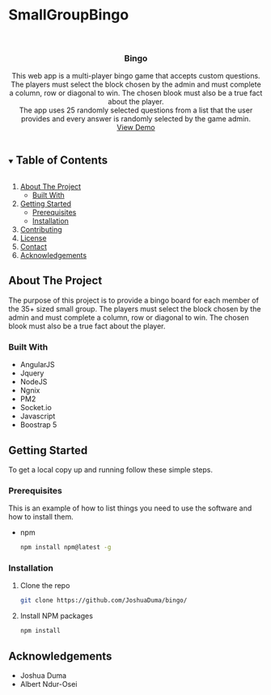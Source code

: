 # SmallGroupBingo
<!--
*** Thanks for checking out the Best-README-Template. If you have a suggestion
*** that would make this better, please fork the repo and create a pull request
*** or simply open an issue with the tag "enhancement".
*** Thanks again! Now go create something AMAZING! :D
***
***
***
*** To avoid retyping too much info. Do a search and replace for the following:
*** github_username, repo_name, twitter_handle, email, project_title, project_description
-->



<!-- PROJECT SHIELDS -->
<!--
*** I'm using markdown "reference style" links for readability.
*** Reference links are enclosed in brackets [ ] instead of parentheses ( ).
*** See the bottom of this document for the declaration of the reference variables
*** for contributors-url, forks-url, etc. This is an optional, concise syntax you may use.
*** https://www.markdownguide.org/basic-syntax/#reference-style-links
-->

<!-- PROJECT LOGO -->
<br />
<p align="center">

  <h3 align="center">Bingo</h3>

  <p align="center">
    This web app is a multi-player bingo game that accepts custom questions. The players must select the block chosen by the admin and must complete a column, row or diagonal to win. The chosen blook must also be a true fact about the player.
    <br />
    The app uses 25 randomly selected questions from a list that the user provides and every answer is randomly selected by the game admin.
      <br />
    <a href="https://bingo.joshuaduma.ca">View Demo</a>
  </p>
</p>

<!-- TABLE OF CONTENTS -->
<details open="open">
  <summary><h2 style="display: inline-block">Table of Contents</h2></summary>
  <ol>
    <li>
      <a href="#about-the-project">About The Project</a>
      <ul>
        <li><a href="#built-with">Built With</a></li>
      </ul>
    </li>
    <li>
      <a href="#getting-started">Getting Started</a>
      <ul>
        <li><a href="#prerequisites">Prerequisites</a></li>
        <li><a href="#installation">Installation</a></li>
      </ul>
    </li>
    <li><a href="#contributing">Contributing</a></li>
    <li><a href="#license">License</a></li>
    <li><a href="#contact">Contact</a></li>
    <li><a href="#acknowledgements">Acknowledgements</a></li>
  </ol>
</details>



<!-- ABOUT THE PROJECT -->
## About The Project

The purpose of this project is to provide a bingo board for each member of the 35+ sized small group. The players must select the block chosen by the admin and must complete a column, row or diagonal to win. The chosen blook must also be a true fact about the player. 

### Built With

* []()AngularJS
* []()Jquery
* []()NodeJS
* []()Ngnix
* []()PM2 
* []()Socket.io
* []()Javascript
* []()Boostrap 5


<!-- GETTING STARTED -->
## Getting Started

To get a local copy up and running follow these simple steps.

### Prerequisites

This is an example of how to list things you need to use the software and how to install them.
* npm
  ```sh
  npm install npm@latest -g
  ```

### Installation

1. Clone the repo
   ```sh
   git clone https://github.com/JoshuaDuma/bingo/
   ```
2. Install NPM packages
   ```sh
   npm install
   ```

<!-- ACKNOWLEDGEMENTS -->
## Acknowledgements

* []() Joshua Duma
* []() Albert Ndur-Osei

